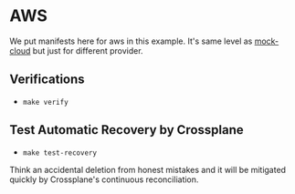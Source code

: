 # AWS

We put manifests here for aws in this example.
It's same level as [mock-cloud](../mock-cloud) but just for different provider.

## Verifications
- `make verify`

## Test Automatic Recovery by Crossplane
- `make test-recovery` 

Think an accidental deletion from honest mistakes and it will be mitigated quickly by Crossplane's continuous reconciliation.

